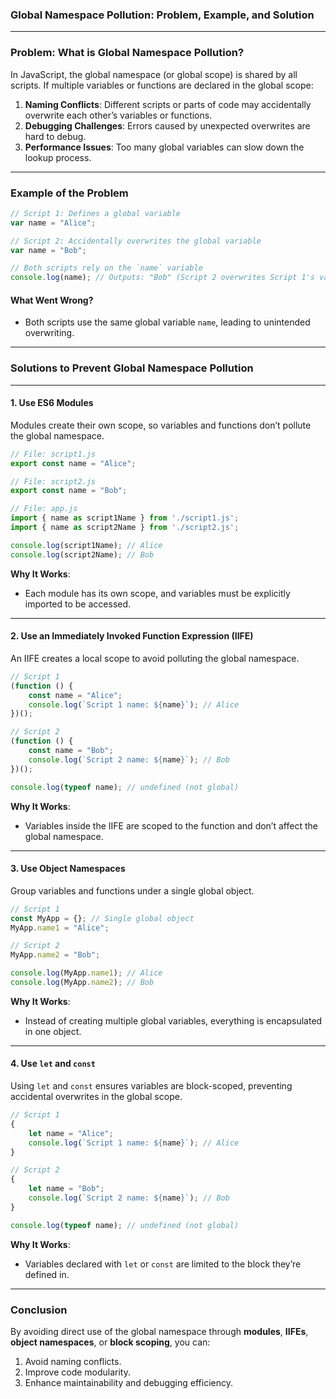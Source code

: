 ### **Global Namespace Pollution: Problem, Example, and Solution**

---

### **Problem: What is Global Namespace Pollution?**

In JavaScript, the global namespace (or global scope) is shared by all scripts. If multiple variables or functions are declared in the global scope:

1. **Naming Conflicts**: Different scripts or parts of code may accidentally overwrite each other’s variables or functions.
2. **Debugging Challenges**: Errors caused by unexpected overwrites are hard to debug.
3. **Performance Issues**: Too many global variables can slow down the lookup process.

---

### **Example of the Problem**

```javascript
// Script 1: Defines a global variable
var name = "Alice";

// Script 2: Accidentally overwrites the global variable
var name = "Bob";

// Both scripts rely on the `name` variable
console.log(name); // Outputs: "Bob" (Script 2 overwrites Script 1's variable)
```

#### **What Went Wrong?**

- Both scripts use the same global variable `name`, leading to unintended overwriting.

---

### **Solutions to Prevent Global Namespace Pollution**

---

#### **1. Use ES6 Modules**

Modules create their own scope, so variables and functions don’t pollute the global namespace.

```javascript
// File: script1.js
export const name = "Alice";

// File: script2.js
export const name = "Bob";

// File: app.js
import { name as script1Name } from './script1.js';
import { name as script2Name } from './script2.js';

console.log(script1Name); // Alice
console.log(script2Name); // Bob
```

**Why It Works**:

- Each module has its own scope, and variables must be explicitly imported to be accessed.

---

#### **2. Use an Immediately Invoked Function Expression (IIFE)**

An IIFE creates a local scope to avoid polluting the global namespace.

```javascript
// Script 1
(function () {
    const name = "Alice";
    console.log(`Script 1 name: ${name}`); // Alice
})();

// Script 2
(function () {
    const name = "Bob";
    console.log(`Script 2 name: ${name}`); // Bob
})();

console.log(typeof name); // undefined (not global)
```

**Why It Works**:

- Variables inside the IIFE are scoped to the function and don’t affect the global namespace.

---

#### **3. Use Object Namespaces**

Group variables and functions under a single global object.

```javascript
// Script 1
const MyApp = {}; // Single global object
MyApp.name1 = "Alice";

// Script 2
MyApp.name2 = "Bob";

console.log(MyApp.name1); // Alice
console.log(MyApp.name2); // Bob
```

**Why It Works**:

- Instead of creating multiple global variables, everything is encapsulated in one object.

---

#### **4. Use `let` and `const`**

Using `let` and `const` ensures variables are block-scoped, preventing accidental overwrites in the global scope.

```javascript
// Script 1
{
    let name = "Alice";
    console.log(`Script 1 name: ${name}`); // Alice
}

// Script 2
{
    let name = "Bob";
    console.log(`Script 2 name: ${name}`); // Bob
}

console.log(typeof name); // undefined (not global)
```

**Why It Works**:

- Variables declared with `let` or `const` are limited to the block they’re defined in.

---

### **Conclusion**

By avoiding direct use of the global namespace through **modules**, **IIFEs**, **object namespaces**, or **block scoping**, you can:

1. Avoid naming conflicts.
2. Improve code modularity.
3. Enhance maintainability and debugging efficiency.